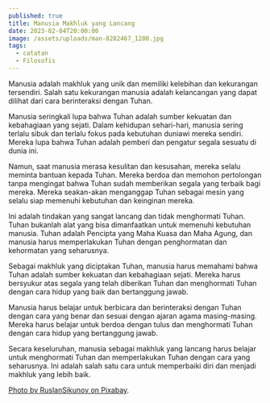 ```yaml
---
published: true
title: Manusia Makhluk yang Lancang
date: 2023-02-04T20:00:00
image: /assets/uploads/man-8282467_1280.jpg
tags:
  - catatan
  - Filosofis
---
```

Manusia adalah makhluk yang unik dan memiliki kelebihan dan kekurangan tersendiri. Salah satu kekurangan manusia adalah kelancangan yang dapat dilihat dari cara berinteraksi dengan Tuhan.

Manusia seringkali lupa bahwa Tuhan adalah sumber kekuatan dan kebahagiaan yang sejati. Dalam kehidupan sehari-hari, manusia sering terlalu sibuk dan terlalu fokus pada kebutuhan duniawi mereka sendiri. Mereka lupa bahwa Tuhan adalah pemberi dan pengatur segala sesuatu di dunia ini.

Namun, saat manusia merasa kesulitan dan kesusahan, mereka selalu meminta bantuan kepada Tuhan. Mereka berdoa dan memohon pertolongan tanpa mengingat bahwa Tuhan sudah memberikan segala yang terbaik bagi mereka. Mereka seakan-akan menganggap Tuhan sebagai mesin yang selalu siap memenuhi kebutuhan dan keinginan mereka.

Ini adalah tindakan yang sangat lancang dan tidak menghormati Tuhan. Tuhan bukanlah alat yang bisa dimanfaatkan untuk memenuhi kebutuhan manusia. Tuhan adalah Pencipta yang Maha Kuasa dan Maha Agung, dan manusia harus memperlakukan Tuhan dengan penghormatan dan kehormatan yang seharusnya.

Sebagai makhluk yang diciptakan Tuhan, manusia harus memahami bahwa Tuhan adalah sumber kekuatan dan kebahagiaan sejati. Mereka harus bersyukur atas segala yang telah diberikan Tuhan dan menghormati Tuhan dengan cara hidup yang baik dan bertanggung jawab.

Manusia harus belajar untuk berbicara dan berinteraksi dengan Tuhan dengan cara yang benar dan sesuai dengan ajaran agama masing-masing. Mereka harus belajar untuk berdoa dengan tulus dan menghormati Tuhan dengan cara hidup yang bertanggung jawab.

Secara keseluruhan, manusia sebagai makhluk yang lancang harus belajar untuk menghormati Tuhan dan memperlakukan Tuhan dengan cara yang seharusnya. Ini adalah salah satu cara untuk memperbaiki diri dan menjadi makhluk yang lebih baik.

[Photo by RuslanSikunov on Pixabay](https://pixabay.com/photos/man-window-guitar-human-thoughtful-8282467).
